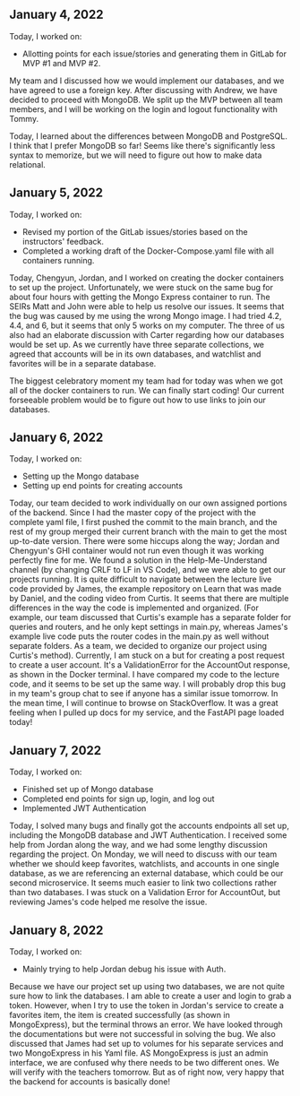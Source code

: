 ## January 4, 2022

Today, I worked on:

- Allotting points for each issue/stories and generating them in GitLab for MVP #1 and MVP #2.

My team and I discussed how we would implement our databases, and we have agreed to use a foreign key.
After discussing with Andrew, we have decided to proceed with MongoDB. We split up the MVP between all team members,
and I will be working on the login and logout functionality with Tommy.

Today, I learned about the differences between MongoDB and PostgreSQL.
I think that I prefer MongoDB so far! Seems like there's significantly less
syntax to memorize, but we will need to figure out how to make data relational.

## January 5, 2022

Today, I worked on:

- Revised my portion of the GitLab issues/stories based on the instructors' feedback.
- Completed a working draft of the Docker-Compose.yaml file with all containers running.

Today, Chengyun, Jordan, and I worked on creating the docker containers to set up the project.
Unfortunately, we were stuck on the same bug for about four hours with getting the Mongo Express container to run.
The SEIRs Matt and John were able to help us resolve our issues. It seems that the bug was caused by me using the wrong
Mongo image. I had tried 4.2, 4.4, and 6, but it seems that only 5 works on my computer.
The three of us also had an elaborate discussion with Carter regarding how our databases would be set up.
As we currently have three separate collections, we agreed that accounts will be in its own databases,
and watchlist and favorites will be in a separate database.

The biggest celebratory moment my team had for today was when we got all of the docker containers to run.
We can finally start coding! Our current forseeable problem would be to figure out how to use links to join our databases.

## January 6, 2022

Today, I worked on:

- Setting up the Mongo database
- Setting up end points for creating accounts

Today, our team decided to work individually on our own assigned portions of the backend.
Since I had the master copy of the project with the complete yaml file, I first pushed the commit to the main branch, and the rest of my group merged their current branch with the main to get the most up-to-date version. There were some hiccups along the way; Jordan and Chengyun's GHI container would not run even though it was working perfectly fine for me. We found a solution in the Help-Me-Understand channel (by changing CRLF to LF in VS Code), and we were able to get our projects running.
It is quite difficult to navigate between the lecture live code provided by James, the example repository on Learn that was made by Daniel, and the coding video from Curtis. It seems that there are multiple differences in the way the code is implemented and organized. (For example, our team discussed that Curtis's example has a separate folder for queries and routers, and he only kept settings in main.py, whereas James's example live code puts the router codes in the main.py as well without separate folders. As a team, we decided to organize our project using Curtis's method).
Currently, I am stuck on a but for creating a post request to create a user account. It's a ValidationError for the AccountOut response, as shown in the Docker terminal. I have compared my code to the lecture code, and it seems to be set up the same way. I will probably drop this bug in my team's group chat to see if anyone has a similar issue tomorrow.
In the mean time, I will continue to browse on StackOverflow. It was a great feeling when I pulled up docs for my service, and the FastAPI page loaded today!

## January 7, 2022

Today, I worked on:

- Finished set up of Mongo database
- Completed end points for sign up, login, and log out
- Implemented JWT Authentication

Today, I solved many bugs and finally got the accounts endpoints all set up, including the MongoDB database and JWT Authentication. I received some help from Jordan along the way, and we had some lengthy discussion regarding the project. On Monday, we will need to discuss with our team whether we should keep favorites, watchlists, and accounts in one single database, as we are referencing an external database, which could be our second microservice. It seems much easier to link two collections rather than two databases. I was stuck on a Validation Error for AccountOut, but reviewing James's code helped me resolve the issue.

## January 8, 2022

Today, I worked on:

- Mainly trying to help Jordan debug his issue with Auth.

Because we have our project set up using two databases, we are not quite sure how to link the databases. I am able to create a user and login to grab a token. However, when I try to use the token in Jordan's service to create a favorites item, the item is created successfully (as shown in MongoExpress), but the terminal throws an error. We have looked through the documentations but were not successful in solving the bug. We also discussed that James had set up to volumes for his separate services and two MongoExpress in his Yaml file. AS MongoExpress is just an admin interface, we are confused why there needs to be two different ones. We will verify with the teachers tomorrow. But as of right now, very happy that the backend for accounts is basically done!
